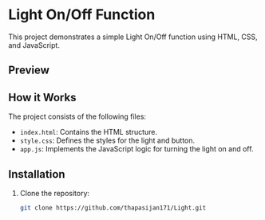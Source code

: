 # Light On/Off Function

This project demonstrates a simple Light On/Off function using HTML, CSS, and JavaScript.

## Preview


## How it Works

The project consists of the following files:

- `index.html`: Contains the HTML structure.
- `style.css`: Defines the styles for the light and button.
- `app.js`: Implements the JavaScript logic for turning the light on and off.

## Installation

1. Clone the repository:

   ```bash
   git clone https://github.com/thapasijan171/Light.git
